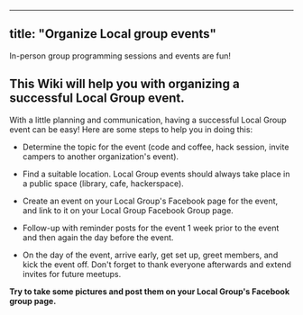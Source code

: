 
---
title: "Organize Local group events"
---

In-person group programming sessions and events are fun!

## This Wiki will help you with organizing a successful Local Group event.

With a little planning and communication, having a successful Local Group event can be easy! Here are some steps to help you in doing this:

*   Determine the topic for the event (code and coffee, hack session, invite campers to another organization's event).

*   Find a suitable location. Local Group events should always take place in a public space (library, cafe, hackerspace).

*   Create an event on your Local Group's Facebook page for the event, and link to it on your Local Group Facebook Group page.

*   Follow-up with reminder posts for the event 1 week prior to the event and then again the day before the event.

*   On the day of the event, arrive early, get set up, greet members, and kick the event off. Don't forget to thank everyone afterwards and extend invites for future meetups.

**Try to take some pictures and post them on your Local Group's Facebook group page.**
